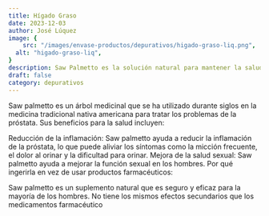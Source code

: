 ```yaml
---
title: Hígado Graso
date: 2023-12-03
author: José Lúquez
image: {
 	src: "/images/envase-productos/depurativos/higado-graso-liq.png",
  alt: "higado-graso-liq",
}
description: Saw Palmetto es la solución natural para mantener la salud de la próstata
draft: false
category: depurativos
---
```


Saw palmetto es un árbol medicinal que se ha utilizado durante siglos en la medicina tradicional nativa americana para tratar los problemas de la próstata. Sus beneficios para la salud incluyen:

Reducción de la inflamación: Saw palmetto ayuda a reducir la inflamación de la próstata, lo que puede aliviar los síntomas como la micción frecuente, el dolor al orinar y la dificultad para orinar.
Mejora de la salud sexual: Saw palmetto ayuda a mejorar la función sexual en los hombres.
Por qué ingerirla en vez de usar productos farmacéuticos:

Saw palmetto es un suplemento natural que es seguro y eficaz para la mayoría de los hombres. No tiene los mismos efectos secundarios que los medicamentos farmacéutico
